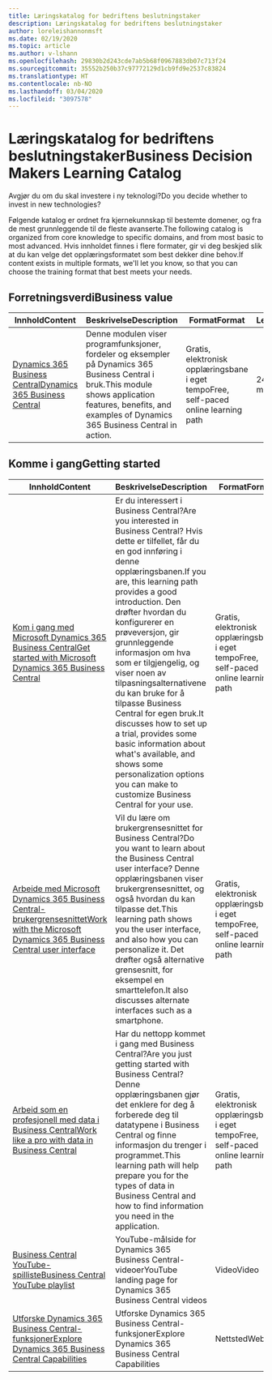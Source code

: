 ```yaml
---
title: Læringskatalog for bedriftens beslutningstaker
description: Læringskatalog for bedriftens beslutningstaker
author: loreleishannonmsft
ms.date: 02/19/2020
ms.topic: article
ms.author: v-lshann
ms.openlocfilehash: 29830b2d243cde7ab5b68f0967883db07c713f24
ms.sourcegitcommit: 35552b250b37c97772129d1cb9fd9e2537c83824
ms.translationtype: HT
ms.contentlocale: nb-NO
ms.lasthandoff: 03/04/2020
ms.locfileid: "3097578"
---
```

# <a name="business-decision-makers-learning-catalog"></a><span data-ttu-id="cbbf4-103">Læringskatalog for bedriftens beslutningstaker</span><span class="sxs-lookup"><span data-stu-id="cbbf4-103">Business Decision Makers Learning Catalog</span></span>

<span data-ttu-id="cbbf4-104">Avgjør du om du skal investere i ny teknologi?</span><span class="sxs-lookup"><span data-stu-id="cbbf4-104">Do you decide whether to invest in new technologies?</span></span>

<span data-ttu-id="cbbf4-105">Følgende katalog er ordnet fra kjernekunnskap til bestemte domener, og fra de mest grunnleggende til de fleste avanserte.</span><span class="sxs-lookup"><span data-stu-id="cbbf4-105">The following catalog is organized from core knowledge to specific domains, and from most basic to most advanced.</span></span> <span data-ttu-id="cbbf4-106">Hvis innholdet finnes i flere formater, gir vi deg beskjed slik at du kan velge det opplæringsformatet som best dekker dine behov.</span><span class="sxs-lookup"><span data-stu-id="cbbf4-106">If content exists in multiple formats, we'll let you know, so that you can choose the training format that best meets your needs.</span></span>  

## <span data-ttu-id="cbbf4-107">Forretningsverdi<a name="busvalue"></a></span><span class="sxs-lookup"><span data-stu-id="cbbf4-107">Business value<a name="busvalue"></a></span></span>

| <span data-ttu-id="cbbf4-108">Innhold</span><span class="sxs-lookup"><span data-stu-id="cbbf4-108">Content</span></span>                                                                 | <span data-ttu-id="cbbf4-109">Beskrivelse</span><span class="sxs-lookup"><span data-stu-id="cbbf4-109">Description</span></span>                                                                                                | <span data-ttu-id="cbbf4-110">Format</span><span class="sxs-lookup"><span data-stu-id="cbbf4-110">Format</span></span>                                | <span data-ttu-id="cbbf4-111">Lengde</span><span class="sxs-lookup"><span data-stu-id="cbbf4-111">Length</span></span>     |
|----------------------------------------------------------------------------------------------------------------|------------------------------------------------------------------------------------------------------------|---------------------------------------|------------|
| [<span data-ttu-id="cbbf4-112">Dynamics 365 Business Central</span><span class="sxs-lookup"><span data-stu-id="cbbf4-112">Dynamics 365 Business Central</span></span>](https://docs.microsoft.com/learn/modules/dynamics-365-business-central/) | <span data-ttu-id="cbbf4-113">Denne modulen viser programfunksjoner, fordeler og eksempler på Dynamics 365 Business Central i bruk.</span><span class="sxs-lookup"><span data-stu-id="cbbf4-113">This module shows application features, benefits, and examples of Dynamics 365 Business Central in action.</span></span> | <span data-ttu-id="cbbf4-114">Gratis, elektronisk opplæringsbane i eget tempo</span><span class="sxs-lookup"><span data-stu-id="cbbf4-114">Free, self-paced online learning path</span></span> | <span data-ttu-id="cbbf4-115">24 minutter</span><span class="sxs-lookup"><span data-stu-id="cbbf4-115">24 minutes</span></span> |

## <span data-ttu-id="cbbf4-116">Komme i gang<a name="get-started"></a></span><span class="sxs-lookup"><span data-stu-id="cbbf4-116">Getting started<a name="get-started"></a></span></span>

| <span data-ttu-id="cbbf4-117">Innhold</span><span class="sxs-lookup"><span data-stu-id="cbbf4-117">Content</span></span>                                                                                                                             | <span data-ttu-id="cbbf4-118">Beskrivelse</span><span class="sxs-lookup"><span data-stu-id="cbbf4-118">Description</span></span>                                                                                                                                                                                                                                                                                      | <span data-ttu-id="cbbf4-119">Format</span><span class="sxs-lookup"><span data-stu-id="cbbf4-119">Format</span></span>                                | <span data-ttu-id="cbbf4-120">Lengde</span><span class="sxs-lookup"><span data-stu-id="cbbf4-120">Length</span></span>             |
|------------------------------------------------------------------------------------------------------------------------------------------------------------------------------|--------------------------------------------------------------------------------------------------------------------------------------------------------------------------------------------------------------------------------------------------------------------------------------------------|---------------------------------------|--------------------|
| [<span data-ttu-id="cbbf4-121">Kom i gang med Microsoft Dynamics 365 Business Central</span><span class="sxs-lookup"><span data-stu-id="cbbf4-121">Get started with Microsoft Dynamics 365 Business Central</span></span>](https://docs.microsoft.com/learn/paths/get-started-dynamics-365-business-central/)                          | <span data-ttu-id="cbbf4-122">Er du interessert i Business Central?</span><span class="sxs-lookup"><span data-stu-id="cbbf4-122">Are you interested in Business Central?</span></span> <span data-ttu-id="cbbf4-123">Hvis dette er tilfellet, får du en god innføring i denne opplæringsbanen.</span><span class="sxs-lookup"><span data-stu-id="cbbf4-123">If you are, this learning path provides a good introduction.</span></span> <span data-ttu-id="cbbf4-124">Den drøfter hvordan du konfigurerer en prøveversjon, gir grunnleggende informasjon om hva som er tilgjengelig, og viser noen av tilpasningsalternativene du kan bruke for å tilpasse Business Central for egen bruk.</span><span class="sxs-lookup"><span data-stu-id="cbbf4-124">It discusses how to set up a trial, provides some basic information about what's available, and shows some personalization options you can make to customize Business Central for your use.</span></span> | <span data-ttu-id="cbbf4-125">Gratis, elektronisk opplæringsbane i eget tempo</span><span class="sxs-lookup"><span data-stu-id="cbbf4-125">Free, self-paced online learning path</span></span> | <span data-ttu-id="cbbf4-126">3 timer 4 minutter</span><span class="sxs-lookup"><span data-stu-id="cbbf4-126">3 hours 4 minutes</span></span>  |
| [<span data-ttu-id="cbbf4-127">Arbeide med Microsoft Dynamics 365 Business Central-brukergrensesnittet</span><span class="sxs-lookup"><span data-stu-id="cbbf4-127">Work with the Microsoft Dynamics 365 Business Central user interface</span></span>](https://docs.microsoft.com/learn/paths/work-with-user-interface-dynamics-365-business-central/) | <span data-ttu-id="cbbf4-128">Vil du lære om brukergrensesnittet for Business Central?</span><span class="sxs-lookup"><span data-stu-id="cbbf4-128">Do you want to learn about the Business Central user interface?</span></span> <span data-ttu-id="cbbf4-129">Denne opplæringsbanen viser brukergrensesnittet, og også hvordan du kan tilpasse det.</span><span class="sxs-lookup"><span data-stu-id="cbbf4-129">This learning path shows you the user interface, and also how you can personalize it.</span></span> <span data-ttu-id="cbbf4-130">Det drøfter også alternative grensesnitt, for eksempel en smarttelefon.</span><span class="sxs-lookup"><span data-stu-id="cbbf4-130">It also discusses alternate interfaces such as a smartphone.</span></span>                                                                               | <span data-ttu-id="cbbf4-131">Gratis, elektronisk opplæringsbane i eget tempo</span><span class="sxs-lookup"><span data-stu-id="cbbf4-131">Free, self-paced online learning path</span></span> | <span data-ttu-id="cbbf4-132">2 timer 27 minutter</span><span class="sxs-lookup"><span data-stu-id="cbbf4-132">2 hours 27 minutes</span></span> |
| [<span data-ttu-id="cbbf4-133">Arbeid som en profesjonell med data i Business Central</span><span class="sxs-lookup"><span data-stu-id="cbbf4-133">Work like a pro with data in Business Central</span></span>](https://docs.microsoft.com/learn/paths/work-pro-data-dynamics-365-business-central)                                    | <span data-ttu-id="cbbf4-134">Har du nettopp kommet i gang med Business Central?</span><span class="sxs-lookup"><span data-stu-id="cbbf4-134">Are you just getting started with Business Central?</span></span> <span data-ttu-id="cbbf4-135">Denne opplæringsbanen gjør det enklere for deg å forberede deg til datatypene i Business Central og finne informasjon du trenger i programmet.</span><span class="sxs-lookup"><span data-stu-id="cbbf4-135">This learning path will help prepare you for the types of data in Business Central and how to find information you need in the application.</span></span>                                                                                                  | <span data-ttu-id="cbbf4-136">Gratis, elektronisk opplæringsbane i eget tempo</span><span class="sxs-lookup"><span data-stu-id="cbbf4-136">Free, self-paced online learning path</span></span> | <span data-ttu-id="cbbf4-137">2 timer 27 minutter</span><span class="sxs-lookup"><span data-stu-id="cbbf4-137">2 hours 27 minutes</span></span> |
| [<span data-ttu-id="cbbf4-138">Business Central YouTube-spilliste</span><span class="sxs-lookup"><span data-stu-id="cbbf4-138">Business Central YouTube playlist</span></span>](https://www.youtube.com/playlist?list=PLcakwueIHoT-wVFPKUtmxlqcG1kJ0oqq4)                                                                | <span data-ttu-id="cbbf4-139">YouTube-målside for Dynamics 365 Business Central-videoer</span><span class="sxs-lookup"><span data-stu-id="cbbf4-139">YouTube landing page for Dynamics 365 Business Central videos</span></span>                                                                                                                                                                                                                                    | <span data-ttu-id="cbbf4-140">Video</span><span class="sxs-lookup"><span data-stu-id="cbbf4-140">Video</span></span>                                 |                    |
| [<span data-ttu-id="cbbf4-141">Utforske Dynamics 365 Business Central-funksjoner</span><span class="sxs-lookup"><span data-stu-id="cbbf4-141">Explore Dynamics 365 Business Central Capabilities</span></span>](https://dynamics.microsoft.com/business-central/capabilities/)                                                    | <span data-ttu-id="cbbf4-142">Utforske Dynamics 365 Business Central-funksjoner</span><span class="sxs-lookup"><span data-stu-id="cbbf4-142">Explore Dynamics 365 Business Central Capabilities</span></span>                                                                                                                                                                                                                                               | <span data-ttu-id="cbbf4-143">Nettsted</span><span class="sxs-lookup"><span data-stu-id="cbbf4-143">Website</span></span>                               |                    |
